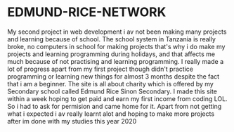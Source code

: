 # EDMUND-RICE-NETWORK
My second project in web development i av not been making many projects and learning because of school. The school system in Tanzania is really broke, no computers in school for making projects that's why i do make my projects and learning programming  during holidays, and that affects me much because of not practising and learning programming. I really made a lot of progress apart from my first project though didn't practice programming or learning new things for almost 3 months despite the fact that i am a beginner.
The site is all about charity which is offered by my Secondary school called Edmund Rice Sinon Secondary.
I made this site within a week hoping to get paid and earn my first income from coding LOL. So i had to ask for  permision and came home for it.
Apart from not getting what i expected i av really learnt alot and hoping to make more projects after im done with my studies this year 2020

